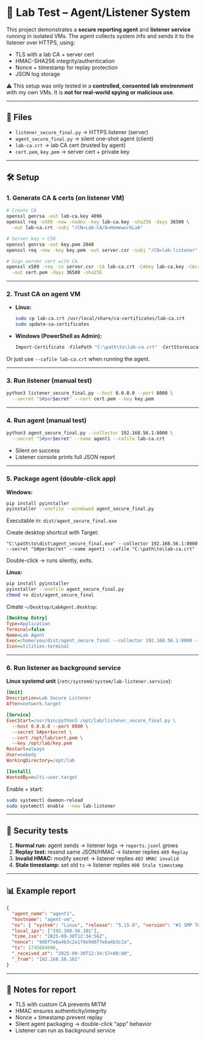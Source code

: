

# 📖 Lab Test – Agent/Listener System

This project demonstrates a **secure reporting agent** and **listener service** running in isolated VMs.
The agent collects system info and sends it to the listener over HTTPS, using:

* TLS with a lab CA + server cert
* HMAC-SHA256 integrity/authentication
* Nonce + timestamp for replay protection
* JSON log storage

⚠️ This setup was only tested in a **controlled, consented lab environment** with my own VMs. It is **not for real-world spying or malicious use**.

---

## 📂 Files

* `listener_secure_final.py` → HTTPS listener (server)
* `agent_secure_final.py` → silent one-shot agent (client)
* `lab-ca.crt` → lab CA cert (trusted by agent)
* `cert.pem`, `key.pem` → server cert + private key

---

## 🛠️ Setup

### 1. Generate CA & certs (on listener VM)

```bash
# Create CA
openssl genrsa -out lab-ca.key 4096
openssl req -x509 -new -nodes -key lab-ca.key -sha256 -days 36500 \
  -out lab-ca.crt -subj "/CN=Lab-CA/O=HomeworkLab"

# Server key + CSR
openssl genrsa -out key.pem 2048
openssl req -new -key key.pem -out server.csr -subj "/CN=lab-listener"

# Sign server cert with CA
openssl x509 -req -in server.csr -CA lab-ca.crt -CAkey lab-ca.key -CAcreateserial \
  -out cert.pem -days 36500 -sha256
```

---

### 2. Trust CA on agent VM

* **Linux:**

  ```bash
  sudo cp lab-ca.crt /usr/local/share/ca-certificates/lab-ca.crt
  sudo update-ca-certificates
  ```
* **Windows (PowerShell as Admin):**

  ```powershell
  Import-Certificate -FilePath "C:\path\to\lab-ca.crt" -CertStoreLocation Cert:\LocalMachine\Root
  ```

Or just use `--cafile lab-ca.crt` when running the agent.

---

### 3. Run listener (manual test)

```bash
python3 listener_secure_final.py --host 0.0.0.0 --port 8000 \
  --secret "S#per$ecret" --cert cert.pem --key key.pem
```

---

### 4. Run agent (manual test)

```bash
python3 agent_secure_final.py --collector 192.168.56.1:8000 \
  --secret "S#per$ecret" --name agent1 --cafile lab-ca.crt
```

* Silent on success
* Listener console prints full JSON report

---

### 5. Package agent (double-click app)

**Windows:**

```bash
pip install pyinstaller
pyinstaller --onefile --windowed agent_secure_final.py
```

Executable in: `dist/agent_secure_final.exe`

Create desktop shortcut with Target:

```
"C:\path\to\dist\agent_secure_final.exe" --collector 192.168.56.1:8000 --secret "S#per$ecret" --name agent1 --cafile "C:\path\to\lab-ca.crt"
```

Double-click → runs silently, exits.

**Linux:**

```bash
pip install pyinstaller
pyinstaller --onefile agent_secure_final.py
chmod +x dist/agent_secure_final
```

Create `~/Desktop/LabAgent.desktop`:

```ini
[Desktop Entry]
Type=Application
Terminal=false
Name=Lab Agent
Exec=/home/you/dist/agent_secure_final --collector 192.168.56.1:8000 --secret S#per$ecret --name agent1 --cafile /home/you/lab-ca.crt
Icon=utilities-terminal
```

---

### 6. Run listener as background service

**Linux systemd unit** (`/etc/systemd/system/lab-listener.service`):

```ini
[Unit]
Description=Lab Secure Listener
After=network.target

[Service]
ExecStart=/usr/bin/python3 /opt/lab/listener_secure_final.py \
  --host 0.0.0.0 --port 8000 \
  --secret S#per$ecret \
  --cert /opt/lab/cert.pem \
  --key /opt/lab/key.pem
Restart=always
User=nobody
WorkingDirectory=/opt/lab

[Install]
WantedBy=multi-user.target
```

Enable + start:

```bash
sudo systemctl daemon-reload
sudo systemctl enable --now lab-listener
```

---

## 🔬 Security tests

1. **Normal run:** agent sends → listener logs → `reports.jsonl` grows
2. **Replay test:** resend same JSON/HMAC → listener replies `409 Replay`
3. **Invalid HMAC:** modify secret → listener replies `403 HMAC invalid`
4. **Stale timestamp:** set old `ts` → listener replies `408 Stale timestamp`

---

## 📊 Example report

```json
{
  "agent_name": "agent1",
  "hostname": "agent-vm",
  "os": { "system": "Linux", "release": "5.15.0", "version": "#1 SMP Tue ..." },
  "local_ips": ["192.168.56.101"],
  "time_iso": "2025-09-30T12:34:56Z",
  "nonce": "9d8f7e6a4b3c2a1f0e9d8f7e6a4b3c2a",
  "ts": 1745684096,
  "_received_at": "2025-09-30T12:34:57+00:00",
  "_from": "192.168.56.101"
}
```

---

## 📌 Notes for report

* TLS with custom CA prevents MITM
* HMAC ensures authenticity/integrity
* Nonce + timestamp prevent replay
* Silent agent packaging → double-click “app” behavior
* Listener can run as background service


